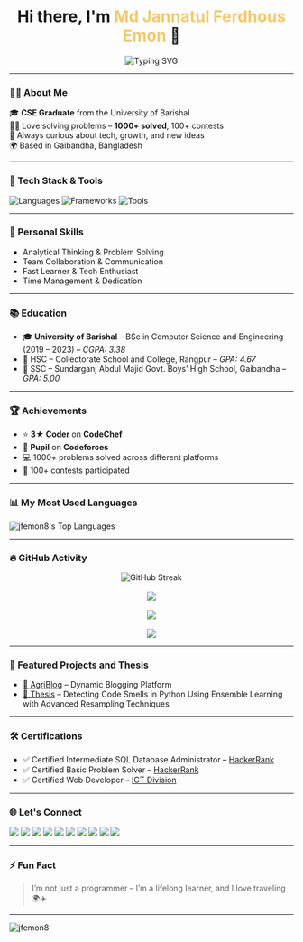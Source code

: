 <!-- README.md -->

<h1 align="center">Hi there, I'm <span style="color:#F3C969;">Md Jannatul Ferdhous Emon</span> 👋</h1>

<p align="center">
  <img src="https://readme-typing-svg.herokuapp.com?font=Fira+Code&size=24&pause=1000&center=true&vCenter=true&width=435&lines=Full+Stack+Web+Developer;Competitive+Programmer;Traveller+✈️🌍🧳;Lifelong+Learner+%F0%9F%92%AD" alt="Typing SVG" />
</p>

---

### 👨‍💻 About Me

🎓 **CSE Graduate** from the University of Barishal  
👨‍💻 Love solving problems – **1000+ solved**, 100+ contests  
💬 Always curious about tech, growth, and new ideas  
🌍 Based in Gaibandha, Bangladesh

---

### 🚀 Tech Stack & Tools

![Languages](https://skillicons.dev/icons?i=c,cpp,python,php,html,css,js,mysql)
![Frameworks](https://skillicons.dev/icons?i=tailwind,bootstrap,django,react)
![Tools](https://skillicons.dev/icons?i=vscode,git,github,figma)

---

### 🧠 Personal Skills

- Analytical Thinking & Problem Solving
- Team Collaboration & Communication
- Fast Learner & Tech Enthusiast
- Time Management & Dedication

---

### 📚 Education

- 🎓 **University of Barishal** – BSc in Computer Science and Engineering (2019 – 2023) – *CGPA: 3.38*
- 📖 HSC – Collectorate School and College, Rangpur – *GPA: 4.67*
- 📘 SSC – Sundarganj Abdul Majid Govt. Boys’ High School, Gaibandha – *GPA: 5.00*

---

### 🏆 Achievements

- ⭐ **3★ Coder** on **CodeChef**
- 🧠 **Pupil** on **Codeforces**
- 💻 1000+ problems solved across different platforms
- 🥇 100+ contests participated

---

### 📊 My Most Used Languages

<p align="left">
  <img src="https://github-readme-stats.vercel.app/api/top-langs/?username=jfemon8&layout=compact&langs_count=10&theme=dark&hide_border=true" alt="jfemon8's Top Languages" />
</p>

---

### 🔥 GitHub Activity

<p align="center">
  <img src="https://github-readme-streak-stats.herokuapp.com/?user=jfemon8&theme=tokyonight" alt="GitHub Streak" />
  <br><br>
  <img src="https://github-readme-stats.vercel.app/api?username=jfemon8&show_icons=true&theme=tokyonight&hide_rank=true" />
  <br><br>
  <img src="https://github-profile-trophy.vercel.app/?username=jfemon8&theme=dracula&column=7" />
  <br><br>
  <img src="https://github-readme-activity-graph.vercel.app/graph?username=jfemon8&theme=tokyo-night" />
</p>

---

### 🧩 Featured Projects and Thesis

- [📰 AgriBlog](#) – Dynamic Blogging Platform
- [📰 Thesis](https://github.com/jfemon8/Detecting-Code-Smells-in-Python-Using-Ensemble-Learning-with-Advanced-Resampling-Techniques) – Detecting Code Smells in Python Using Ensemble Learning with
Advanced Resampling Techniques

---

### 🛠 Certifications

- ✅ Certified Intermediate SQL Database Administrator – [HackerRank](https://www.hackerrank.com/certificates/iframe/295b597cf394)  
- ✅ Certified Basic Problem Solver – [HackerRank](https://www.hackerrank.com/certificates/e55e781f4d1f)  
- ✅ Certified Web Developer – [ICT Division](https://ledp.ictd.gov.bd/certificate/?regid=328934)

---

### 🌐 Let's Connect

<p align="left">
  <a href="mailto:jfemon8@gmail.com"><img src="https://img.shields.io/badge/Email-jfemon8%40gmail.com-blue?style=for-the-badge&logo=gmail"></a>
  <a href="https://leetcode.com/u/jfemon8/"><img src="https://img.shields.io/badge/LeetCode-jfemon8-orange?style=for-the-badge&logo=leetcode&logoColor=white"></a>
  <a href="https://codeforces.com/profile/EmonKhan"><img src="https://img.shields.io/badge/Codeforces-jfemon8-1f8acb?style=for-the-badge&logo=codeforces"></a>
  <a href="https://www.codechef.com/users/jfemon"><img src="https://img.shields.io/badge/CodeChef-jfemon8-5a2f8a?style=for-the-badge&logo=codechef"></a>
  <a href="https://www.hackerrank.com/profile/jfemon8"><img src="https://img.shields.io/badge/HackerRank-jfemon8-2EC866?style=for-the-badge&logo=hackerrank"></a>
  <a href="https://vjudge.net/user/jfemon"><img src="https://img.shields.io/badge/VJudge-jfemon8-64A4FB?style=for-the-badge&logo=vjudge"></a>
  <a href="https://www.facebook.com/jfemon"><img src="https://img.shields.io/badge/Facebook-jfemon8-1877F2?style=for-the-badge&logo=facebook"></a>
  <a href="https://www.linkedin.com/in/jfemon/"><img src="https://img.shields.io/badge/LinkedIn-Profile-blue?style=for-the-badge&logo=linkedin"></a>
  <a href="https://github.com/jfemon8"><img src="https://img.shields.io/badge/GitHub-jfemon8-black?style=for-the-badge&logo=github"></a>
  <a href="https://bpemon.netlify.app"><img src="https://img.shields.io/badge/Portfolio-Website-green?style=for-the-badge&logo=google-chrome"></a>
</p>

---

### ⚡ Fun Fact

> I’m not just a programmer – I’m a lifelong learner, and I love traveling 🌍✈️

---

<p align="left">
  <img src="https://komarev.com/ghpvc/?username=jfemon8&label=Profile%20views&color=0e75b6&style=flat" alt="jfemon8" />
</p>








